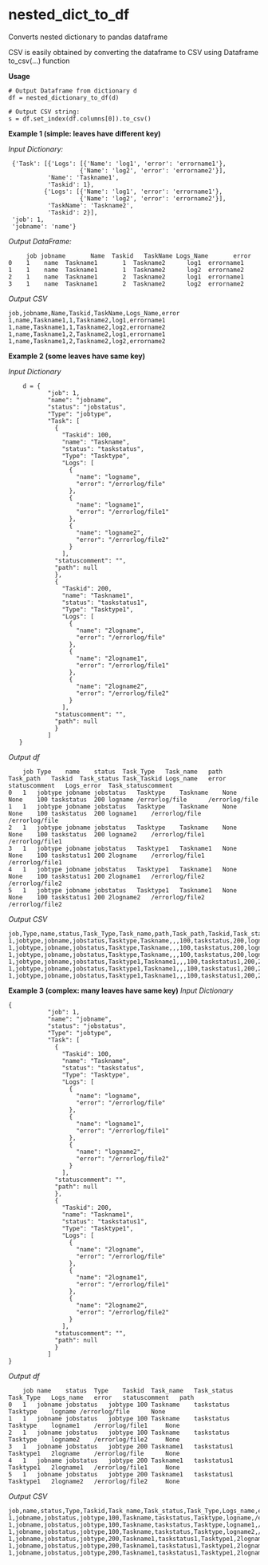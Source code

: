 # nested_dict_to_df
Converts nested dictionary to pandas dataframe

CSV is easily obtained by converting the dataframe to CSV using Dataframe to_csv(...) function

**Usage**

    # Output Dataframe from dictionary d
    df = nested_dictionary_to_df(d)

    # Output CSV string:
    s = df.set_index(df.columns[0]).to_csv()

**Example 1 (simple: leaves have different key)**

*Input Dictionary:*

```
 {'Task': [{'Logs': [{'Name': 'log1', 'error': 'errorname1'},
                    {'Name': 'log2', 'error': 'errorname2'}],
           'Name': 'Taskname1',
           'Taskid': 1},
          {'Logs': [{'Name': 'log1', 'error': 'errorname1'},
                    {'Name': 'log2', 'error': 'errorname2'}],
           'TaskName': 'Taskname2',
           'Taskid': 2}],
 'job': 1,
 'jobname': 'name'}
 ```
 *Output DataFrame:*
 
         job jobname       Name  Taskid   TaskName Logs_Name       error
    0    1    name  Taskname1       1  Taskname2      log1  errorname1
    1    1    name  Taskname1       1  Taskname2      log2  errorname2
    2    1    name  Taskname1       2  Taskname2      log1  errorname1
    3    1    name  Taskname1       2  Taskname2      log2  errorname2

*Output CSV*

    job,jobname,Name,Taskid,TaskName,Logs_Name,error
    1,name,Taskname1,1,Taskname2,log1,errorname1
    1,name,Taskname1,1,Taskname2,log2,errorname2
    1,name,Taskname1,2,Taskname2,log1,errorname1
    1,name,Taskname1,2,Taskname2,log2,errorname2
    
 **Example 2 (some leaves have same key)**
 
 *Input Dictionary*
 
 ```
     d = {
            "job": 1,
            "name": "jobname",
            "status": "jobstatus",
            "Type": "jobtype",
            "Task": [
              {
                "Taskid": 100,
                "name": "Taskname",
                "status": "taskstatus",
                "Type": "Tasktype",
                "Logs": [
                  {
                    "name": "logname",
                    "error": "/errorlog/file"
                  },
                  {
                    "name": "logname1",
                    "error": "/errorlog/file1"
                  },
                  {
                    "name": "logname2",
                    "error": "/errorlog/file2"
                  }
                ],
              "statuscomment": "",
              "path": null
              },
              {
                "Taskid": 200,
                "name": "Taskname1",
                "status": "taskstatus1",
                "Type": "Tasktype1",
                "Logs": [
                  {
                    "name": "2logname",
                    "error": "/errorlog/file"
                  },
                  {
                    "name": "2logname1",
                    "error": "/errorlog/file1"
                  },
                  {
                    "name": "2logname2",
                    "error": "/errorlog/file2"
                  }
                ],
              "statuscomment": "",
              "path": null                
              }              
            ]
    }
 
 ```
 
*Output df*

```
	job	Type	name	status	Task_Type	Task_name	path	Task_path	Taskid	Task_status	Task_Taskid	Logs_name	error	statuscomment	Logs_error	Task_statuscomment
0	1	jobtype	jobname	jobstatus	Tasktype	Taskname	None	None	100	taskstatus	200	logname	/errorlog/file		/errorlog/file	
1	1	jobtype	jobname	jobstatus	Tasktype	Taskname	None	None	100	taskstatus	200	logname1	/errorlog/file		/errorlog/file	
2	1	jobtype	jobname	jobstatus	Tasktype	Taskname	None	None	100	taskstatus	200	logname2	/errorlog/file1		/errorlog/file1	
3	1	jobtype	jobname	jobstatus	Tasktype1	Taskname1	None	None	100	taskstatus1	200	2logname	/errorlog/file1		/errorlog/file1	
4	1	jobtype	jobname	jobstatus	Tasktype1	Taskname1	None	None	100	taskstatus1	200	2logname1	/errorlog/file2		/errorlog/file2	
5	1	jobtype	jobname	jobstatus	Tasktype1	Taskname1	None	None	100	taskstatus1	200	2logname2	/errorlog/file2		/errorlog/file2	
 ```
*Output CSV*

```
job,Type,name,status,Task_Type,Task_name,path,Task_path,Taskid,Task_status,Task_Taskid,Logs_name,error,statuscomment,Logs_error,Task_statuscomment
1,jobtype,jobname,jobstatus,Tasktype,Taskname,,,100,taskstatus,200,logname,/errorlog/file,,/errorlog/file,
1,jobtype,jobname,jobstatus,Tasktype,Taskname,,,100,taskstatus,200,logname1,/errorlog/file,,/errorlog/file,
1,jobtype,jobname,jobstatus,Tasktype,Taskname,,,100,taskstatus,200,logname2,/errorlog/file1,,/errorlog/file1,
1,jobtype,jobname,jobstatus,Tasktype1,Taskname1,,,100,taskstatus1,200,2logname,/errorlog/file1,,/errorlog/file1,
1,jobtype,jobname,jobstatus,Tasktype1,Taskname1,,,100,taskstatus1,200,2logname1,/errorlog/file2,,/errorlog/file2,
1,jobtype,jobname,jobstatus,Tasktype1,Taskname1,,,100,taskstatus1,200,2logname2,/errorlog/file2,,/errorlog/file2,
```
   
 **Example 3 (complex: many leaves have same key)**
 *Input Dictionary*
 ```
 {
            "job": 1,
            "name": "jobname",
            "status": "jobstatus",
            "Type": "jobtype",
            "Task": [
              {
                "Taskid": 100,
                "name": "Taskname",
                "status": "taskstatus",
                "Type": "Tasktype",
                "Logs": [
                  {
                    "name": "logname",
                    "error": "/errorlog/file"
                  },
                  {
                    "name": "logname1",
                    "error": "/errorlog/file1"
                  },
                  {
                    "name": "logname2",
                    "error": "/errorlog/file2"
                  }
                ],
              "statuscomment": "",
              "path": null
              },
              {
                "Taskid": 200,
                "name": "Taskname1",
                "status": "taskstatus1",
                "Type": "Tasktype1",
                "Logs": [
                  {
                    "name": "2logname",
                    "error": "/errorlog/file"
                  },
                  {
                    "name": "2logname1",
                    "error": "/errorlog/file1"
                  },
                  {
                    "name": "2logname2",
                    "error": "/errorlog/file2"
                  }
                ],
              "statuscomment": "",
              "path": null                
              }              
            ]
}
```
*Output df*
```
	job	name	status	Type	Taskid	Task_name	Task_status	Task_Type	Logs_name	error	statuscomment	path
0	1	jobname	jobstatus	jobtype	100	Taskname	taskstatus	Tasktype	logname	/errorlog/file		None
1	1	jobname	jobstatus	jobtype	100	Taskname	taskstatus	Tasktype	logname1	/errorlog/file1		None
2	1	jobname	jobstatus	jobtype	100	Taskname	taskstatus	Tasktype	logname2	/errorlog/file2		None
3	1	jobname	jobstatus	jobtype	200	Taskname1	taskstatus1	Tasktype1	2logname	/errorlog/file		None
4	1	jobname	jobstatus	jobtype	200	Taskname1	taskstatus1	Tasktype1	2logname1	/errorlog/file1		None
5	1	jobname	jobstatus	jobtype	200	Taskname1	taskstatus1	Tasktype1	2logname2	/errorlog/file2		None
```
*Output CSV*
```
job,name,status,Type,Taskid,Task_name,Task_status,Task_Type,Logs_name,error,statuscomment,path
1,jobname,jobstatus,jobtype,100,Taskname,taskstatus,Tasktype,logname,/errorlog/file,,
1,jobname,jobstatus,jobtype,100,Taskname,taskstatus,Tasktype,logname1,/errorlog/file1,,
1,jobname,jobstatus,jobtype,100,Taskname,taskstatus,Tasktype,logname2,/errorlog/file2,,
1,jobname,jobstatus,jobtype,200,Taskname1,taskstatus1,Tasktype1,2logname,/errorlog/file,,
1,jobname,jobstatus,jobtype,200,Taskname1,taskstatus1,Tasktype1,2logname1,/errorlog/file1,,
1,jobname,jobstatus,jobtype,200,Taskname1,taskstatus1,Tasktype1,2logname2,/errorlog/file2,,
```
